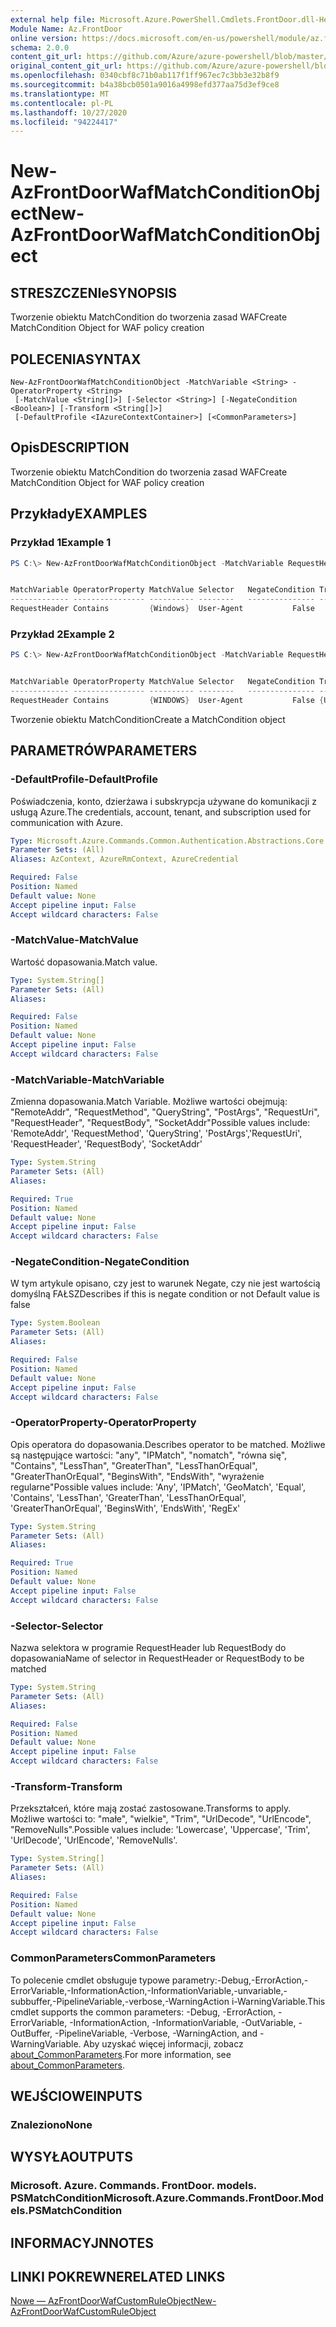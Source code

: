 ```yaml
---
external help file: Microsoft.Azure.PowerShell.Cmdlets.FrontDoor.dll-Help.xml
Module Name: Az.FrontDoor
online version: https://docs.microsoft.com/en-us/powershell/module/az.frontdoor/new-azfrontdoorwafmatchconditionobject
schema: 2.0.0
content_git_url: https://github.com/Azure/azure-powershell/blob/master/src/FrontDoor/FrontDoor/help/New-AzFrontDoorWafMatchConditionObject.md
original_content_git_url: https://github.com/Azure/azure-powershell/blob/master/src/FrontDoor/FrontDoor/help/New-AzFrontDoorWafMatchConditionObject.md
ms.openlocfilehash: 0340cbf8c71b0ab117f1ff967ec7c3bb3e32b8f9
ms.sourcegitcommit: b4a38bcb0501a9016a4998efd377aa75d3ef9ce8
ms.translationtype: MT
ms.contentlocale: pl-PL
ms.lasthandoff: 10/27/2020
ms.locfileid: "94224417"
---
```

# <span data-ttu-id="2bfff-101">New-AzFrontDoorWafMatchConditionObject</span><span class="sxs-lookup"><span data-stu-id="2bfff-101">New-AzFrontDoorWafMatchConditionObject</span></span>

## <span data-ttu-id="2bfff-102">STRESZCZENIe</span><span class="sxs-lookup"><span data-stu-id="2bfff-102">SYNOPSIS</span></span>
<span data-ttu-id="2bfff-103">Tworzenie obiektu MatchCondition do tworzenia zasad WAF</span><span class="sxs-lookup"><span data-stu-id="2bfff-103">Create MatchCondition Object for WAF policy creation</span></span>

## <span data-ttu-id="2bfff-104">POLECENIA</span><span class="sxs-lookup"><span data-stu-id="2bfff-104">SYNTAX</span></span>

```
New-AzFrontDoorWafMatchConditionObject -MatchVariable <String> -OperatorProperty <String>
 [-MatchValue <String[]>] [-Selector <String>] [-NegateCondition <Boolean>] [-Transform <String[]>]
 [-DefaultProfile <IAzureContextContainer>] [<CommonParameters>]
```

## <span data-ttu-id="2bfff-105">Opis</span><span class="sxs-lookup"><span data-stu-id="2bfff-105">DESCRIPTION</span></span>
<span data-ttu-id="2bfff-106">Tworzenie obiektu MatchCondition do tworzenia zasad WAF</span><span class="sxs-lookup"><span data-stu-id="2bfff-106">Create MatchCondition Object for WAF policy creation</span></span>

## <span data-ttu-id="2bfff-107">Przykłady</span><span class="sxs-lookup"><span data-stu-id="2bfff-107">EXAMPLES</span></span>

### <span data-ttu-id="2bfff-108">Przykład 1</span><span class="sxs-lookup"><span data-stu-id="2bfff-108">Example 1</span></span>
```powershell
PS C:\> New-AzFrontDoorWafMatchConditionObject -MatchVariable RequestHeader -OperatorProperty Contains -Selector "User-Agent" -MatchValue "Windows"


MatchVariable OperatorProperty MatchValue Selector   NegateCondition Transform
------------- ---------------- ---------- --------   --------------- ---------
RequestHeader Contains         {Windows}  User-Agent           False
```

### <span data-ttu-id="2bfff-109">Przykład 2</span><span class="sxs-lookup"><span data-stu-id="2bfff-109">Example 2</span></span>
```powershell
PS C:\> New-AzFrontDoorWafMatchConditionObject -MatchVariable RequestHeader -OperatorProperty Contains -Selector "User-Agent" -MatchValue "WINDOWS" -Transform Uppercase


MatchVariable OperatorProperty MatchValue Selector   NegateCondition Transform
------------- ---------------- ---------- --------   --------------- ---------
RequestHeader Contains         {WINDOWS}  User-Agent           False {Uppercase}
```

<span data-ttu-id="2bfff-110">Tworzenie obiektu MatchCondition</span><span class="sxs-lookup"><span data-stu-id="2bfff-110">Create a MatchCondition object</span></span>

## <span data-ttu-id="2bfff-111">PARAMETRÓW</span><span class="sxs-lookup"><span data-stu-id="2bfff-111">PARAMETERS</span></span>

### <span data-ttu-id="2bfff-112">-DefaultProfile</span><span class="sxs-lookup"><span data-stu-id="2bfff-112">-DefaultProfile</span></span>
<span data-ttu-id="2bfff-113">Poświadczenia, konto, dzierżawa i subskrypcja używane do komunikacji z usługą Azure.</span><span class="sxs-lookup"><span data-stu-id="2bfff-113">The credentials, account, tenant, and subscription used for communication with Azure.</span></span>

```yaml
Type: Microsoft.Azure.Commands.Common.Authentication.Abstractions.Core.IAzureContextContainer
Parameter Sets: (All)
Aliases: AzContext, AzureRmContext, AzureCredential

Required: False
Position: Named
Default value: None
Accept pipeline input: False
Accept wildcard characters: False
```

### <span data-ttu-id="2bfff-114">-MatchValue</span><span class="sxs-lookup"><span data-stu-id="2bfff-114">-MatchValue</span></span>
<span data-ttu-id="2bfff-115">Wartość dopasowania.</span><span class="sxs-lookup"><span data-stu-id="2bfff-115">Match value.</span></span>

```yaml
Type: System.String[]
Parameter Sets: (All)
Aliases:

Required: False
Position: Named
Default value: None
Accept pipeline input: False
Accept wildcard characters: False
```

### <span data-ttu-id="2bfff-116">-MatchVariable</span><span class="sxs-lookup"><span data-stu-id="2bfff-116">-MatchVariable</span></span>
<span data-ttu-id="2bfff-117">Zmienna dopasowania.</span><span class="sxs-lookup"><span data-stu-id="2bfff-117">Match Variable.</span></span>
<span data-ttu-id="2bfff-118">Możliwe wartości obejmują: "RemoteAddr", "RequestMethod", "QueryString", "PostArgs", "RequestUri", "RequestHeader", "RequestBody", "SocketAddr"</span><span class="sxs-lookup"><span data-stu-id="2bfff-118">Possible values include: 'RemoteAddr', 'RequestMethod', 'QueryString', 'PostArgs','RequestUri', 'RequestHeader', 'RequestBody', 'SocketAddr'</span></span>

```yaml
Type: System.String
Parameter Sets: (All)
Aliases:

Required: True
Position: Named
Default value: None
Accept pipeline input: False
Accept wildcard characters: False
```

### <span data-ttu-id="2bfff-119">-NegateCondition</span><span class="sxs-lookup"><span data-stu-id="2bfff-119">-NegateCondition</span></span>
<span data-ttu-id="2bfff-120">W tym artykule opisano, czy jest to warunek Negate, czy nie jest wartością domyślną FAŁSZ</span><span class="sxs-lookup"><span data-stu-id="2bfff-120">Describes if this is negate condition or not Default value is false</span></span>

```yaml
Type: System.Boolean
Parameter Sets: (All)
Aliases:

Required: False
Position: Named
Default value: None
Accept pipeline input: False
Accept wildcard characters: False
```

### <span data-ttu-id="2bfff-121">-OperatorProperty</span><span class="sxs-lookup"><span data-stu-id="2bfff-121">-OperatorProperty</span></span>
<span data-ttu-id="2bfff-122">Opis operatora do dopasowania.</span><span class="sxs-lookup"><span data-stu-id="2bfff-122">Describes operator to be matched.</span></span>
<span data-ttu-id="2bfff-123">Możliwe są następujące wartości: "any", "IPMatch", "nomatch", "równa się", "Contains", "LessThan", "GreaterThan", "LessThanOrEqual", "GreaterThanOrEqual", "BeginsWith", "EndsWith", "wyrażenie regularne"</span><span class="sxs-lookup"><span data-stu-id="2bfff-123">Possible values include: 'Any', 'IPMatch', 'GeoMatch', 'Equal', 'Contains', 'LessThan', 'GreaterThan', 'LessThanOrEqual', 'GreaterThanOrEqual', 'BeginsWith', 'EndsWith', 'RegEx'</span></span>

```yaml
Type: System.String
Parameter Sets: (All)
Aliases:

Required: True
Position: Named
Default value: None
Accept pipeline input: False
Accept wildcard characters: False
```

### <span data-ttu-id="2bfff-124">-Selector</span><span class="sxs-lookup"><span data-stu-id="2bfff-124">-Selector</span></span>
<span data-ttu-id="2bfff-125">Nazwa selektora w programie RequestHeader lub RequestBody do dopasowania</span><span class="sxs-lookup"><span data-stu-id="2bfff-125">Name of selector in RequestHeader or RequestBody to be matched</span></span>

```yaml
Type: System.String
Parameter Sets: (All)
Aliases:

Required: False
Position: Named
Default value: None
Accept pipeline input: False
Accept wildcard characters: False
```

### <span data-ttu-id="2bfff-126">-Transform</span><span class="sxs-lookup"><span data-stu-id="2bfff-126">-Transform</span></span>
<span data-ttu-id="2bfff-127">Przekształceń, które mają zostać zastosowane.</span><span class="sxs-lookup"><span data-stu-id="2bfff-127">Transforms to apply.</span></span> <span data-ttu-id="2bfff-128">Możliwe wartości to: "małe", "wielkie", "Trim", "UrlDecode", "UrlEncode", "RemoveNulls".</span><span class="sxs-lookup"><span data-stu-id="2bfff-128">Possible values include: 'Lowercase', 'Uppercase', 'Trim', 'UrlDecode', 'UrlEncode', 'RemoveNulls'.</span></span>

```yaml
Type: System.String[]
Parameter Sets: (All)
Aliases:

Required: False
Position: Named
Default value: None
Accept pipeline input: False
Accept wildcard characters: False
```

### <span data-ttu-id="2bfff-129">CommonParameters</span><span class="sxs-lookup"><span data-stu-id="2bfff-129">CommonParameters</span></span>
<span data-ttu-id="2bfff-130">To polecenie cmdlet obsługuje typowe parametry:-Debug,-ErrorAction,-ErrorVariable,-InformationAction,-InformationVariable,-unvariable,-subbuffer,-PipelineVariable,-verbose,-WarningAction i-WarningVariable.</span><span class="sxs-lookup"><span data-stu-id="2bfff-130">This cmdlet supports the common parameters: -Debug, -ErrorAction, -ErrorVariable, -InformationAction, -InformationVariable, -OutVariable, -OutBuffer, -PipelineVariable, -Verbose, -WarningAction, and -WarningVariable.</span></span> <span data-ttu-id="2bfff-131">Aby uzyskać więcej informacji, zobacz [about_CommonParameters](http://go.microsoft.com/fwlink/?LinkID=113216).</span><span class="sxs-lookup"><span data-stu-id="2bfff-131">For more information, see [about_CommonParameters](http://go.microsoft.com/fwlink/?LinkID=113216).</span></span>

## <span data-ttu-id="2bfff-132">WEJŚCIOWE</span><span class="sxs-lookup"><span data-stu-id="2bfff-132">INPUTS</span></span>

### <span data-ttu-id="2bfff-133">Znaleziono</span><span class="sxs-lookup"><span data-stu-id="2bfff-133">None</span></span>

## <span data-ttu-id="2bfff-134">WYSYŁA</span><span class="sxs-lookup"><span data-stu-id="2bfff-134">OUTPUTS</span></span>

### <span data-ttu-id="2bfff-135">Microsoft. Azure. Commands. FrontDoor. models. PSMatchCondition</span><span class="sxs-lookup"><span data-stu-id="2bfff-135">Microsoft.Azure.Commands.FrontDoor.Models.PSMatchCondition</span></span>

## <span data-ttu-id="2bfff-136">INFORMACYJN</span><span class="sxs-lookup"><span data-stu-id="2bfff-136">NOTES</span></span>

## <span data-ttu-id="2bfff-137">LINKI POKREWNE</span><span class="sxs-lookup"><span data-stu-id="2bfff-137">RELATED LINKS</span></span>

[<span data-ttu-id="2bfff-138">Nowe — AzFrontDoorWafCustomRuleObject</span><span class="sxs-lookup"><span data-stu-id="2bfff-138">New-AzFrontDoorWafCustomRuleObject</span></span>](./New-AzFrontDoorWafCustomRuleObject.md)
